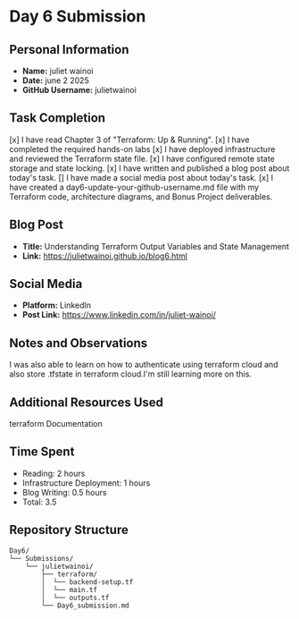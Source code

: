 # Day 6 Submission

## Personal Information
- **Name:** juliet wainoi
- **Date:** june 2 2025
- **GitHub Username:** julietwainoi

## Task Completion
  [x] I have read Chapter 3 of "Terraform: Up & Running".
  [x] I have completed the required hands-on labs
  [x] I have deployed infrastructure and reviewed the Terraform state file.
  [x] I have configured remote state storage and state locking.
  [x] I have written and published a blog post about today's task.
  [] I have made a social media post about today's task.
  [x] I have created a day6-update-your-github-username.md file with my Terraform code, architecture diagrams, and Bonus Project deliverables.
 
## Blog Post
- **Title:** Understanding Terraform Output Variables and State       Management
- **Link:** https://julietwainoi.github.io/blog6.html

## Social Media
- **Platform:** LinkedIn
- **Post Link:** https://www.linkedin.com/in/juliet-wainoi/



## Notes and Observations
I was also able to learn on how to authenticate using terraform cloud and also store .tfstate in terraform cloud.I'm still learning more on this.

## Additional Resources Used
terraform Documentation

## Time Spent
- Reading: 2 hours
- Infrastructure Deployment: 1 hours
- Blog Writing: 0.5 hours
- Total: 3.5

## Repository Structure
```
Day6/
└── Submissions/
    └── julietwainoi/
        ├── terraform/
        │  └── backend-setup.tf 
        │  └── main.tf
        │  └── outputs.tf
        └── Day6_submission.md
``` 



